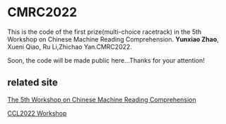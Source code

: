 # CMRC2022
This is the code of the first prize(multi-choice racetrack) in the 5th Workshop on Chinese Machine Reading Comprehension. **Yunxiao Zhao**, Xueni Qiao, Ru Li,Zhichao Yan.CMRC2022.

Soon, the code will be made public here...Thanks for your attention!




## related site
[The 5th Workshop on Chinese Machine Reading Comprehension](https://hfl-rc.com/cmrc2022/)

[CCL2022 Workshop]([http://cips-cl.org/static/CCL2022/cclEval/taskProgram/index.html](http://cips-cl.org/static/CCL2022/cclEval/taskResults/index.html#%E8%AF%84%E6%B5%8B%E4%BB%BB%E5%8A%A1-10%E7%AC%AC%E4%BA%94%E5%B1%8A%E8%AE%AF%E9%A3%9E%E6%9D%AF%E4%B8%AD%E6%96%87%E6%9C%BA%E5%99%A8%E9%98%85%E8%AF%BB%E7%90%86%E8%A7%A3%E8%AF%84%E6%B5%8B))
